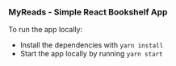 ### MyReads - Simple React Bookshelf App

To run the app locally: 
- Install the dependencies with `yarn install`
- Start the app locally by running `yarn start`